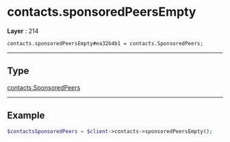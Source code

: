 # contacts.sponsoredPeersEmpty

**Layer** : 214

```tl
contacts.sponsoredPeersEmpty#ea32b4b1 = contacts.SponsoredPeers;
```

---

## Type

[contacts.SponsoredPeers](type/contacts.SponsoredPeers)

---

## Example

```php
$contactsSponsoredPeers = $client->contacts->sponsoredPeersEmpty();
```